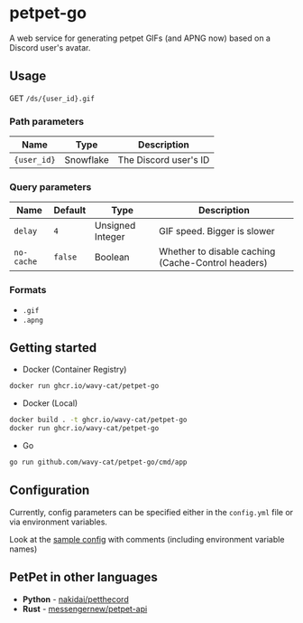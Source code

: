 # petpet-go

A web service for generating petpet GIFs (and APNG now) based on a Discord user's avatar.

## Usage

<kbd>GET</kbd> `/ds/{user_id}.gif`

### Path parameters

| Name        | Type      | Description           |
|-------------|-----------|-----------------------|
| `{user_id}` | Snowflake | The Discord user's ID |             

### Query parameters

| Name       | Default | Type             | Description                                        |
|------------|---------|------------------|----------------------------------------------------|
| `delay`    | `4`     | Unsigned Integer | GIF speed. Bigger is slower                        |
| `no-cache` | `false` | Boolean          | Whether to disable caching (Cache-Control headers) |

### Formats

* `.gif`
* `.apng`

## Getting started

* Docker (Container Registry)

```bash
docker run ghcr.io/wavy-cat/petpet-go
```

* Docker (Local)

```bash
docker build . -t ghcr.io/wavy-cat/petpet-go
docker run ghcr.io/wavy-cat/petpet-go
```

* Go

```bash
go run github.com/wavy-cat/petpet-go/cmd/app
```

## Configuration

Currently, config parameters can be specified either in the `config.yml` file or via environment variables.

Look at the [sample config](config.sample.yml) with comments (including environment variable names)

## PetPet in other languages

* **Python** - [nakidai/petthecord](https://github.com/nakidai/petthecord)
* **Rust** - [messengernew/petpet-api](https://github.com/messengernew/petpet-api)
